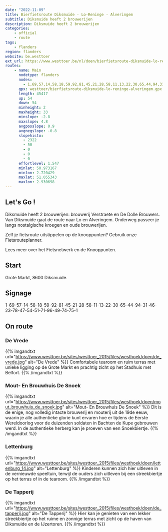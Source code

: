 ```yaml
---
date: "2022-11-09"
title: Bierfietsroute Diksmuide - Lo-Reninge - Alveringem
subtitle: Diksmuide heeft 2 brouwerijen
description: Diksmuide heeft 2 brouwerijen
categories:
    - official
    - route
tags:
    - flanders
region: flanders
website: be.westtoer
ext_url: https://www.westtoer.be/nl/doen/bierfietsroute-diksmuide-lo-reninge-alveringem
routes:
    - name: Main
      nodetype: flanders
      nodes:
        - 1,69,57,14,58,18,59,92,81,45,21,28,58,11,13,22,30,65,44,94,31,46,23,78,47,54,51,71,96,49,74,75,1
      gpx: westtoer/bierfietsroute-diksmuide-lo-reninge-alveringem.gpx
      length: 45417
      up: 54
      down: 54
      minheight: 2
      maxheight: 33
      minslope: -2.8
      maxslope: 4.8
      avgposslope: 0.9
      avgnegslope: -0.8
      slopehisto:
        - 2322
        - 50
        - 0
        - 0
        - 0
      effortlevel: 1.547
      minlat: 50.973167
      minlon: 2.720429
      maxlat: 51.055343
      maxlon: 2.930698
---
```


## Let's Go ! 

Diksmuide heeft 2 brouwerijen: brouwerij Verstraete en De Dolle Brouwers. Van Diksmuide gaat de route naar Lo en Alveringem. Onderweg passeer je langs nostalgische kroegen en oude brouwerijen. 

Zelf je fietsroute uitstippelen op de knooppunten? Gebruik onze Fietsrouteplanner.

Lees meer over het Fietsnetwerk en de Knooppunten.

## Start

Grote Markt, 8600 Diksmuide.

## Signage

1-69-57-14-58-18-59-92-81-45-21-28-58-11-13-22-30-65-44-94-31-46-23-78-47-54-51-71-96-49-74-75-1

## On route

### De Vrede

{{% imgandtxt url="https://www.westtoer.be/sites/westtoer_2015/files/westhoek/doen/de_vrede.jpg" alt="De Vrede" %}}
Comfortabele tearoom en ruim terras met unieke ligging op de Grote Markt en prachtig zicht op het Stadhuis met Belfort.
{{% /imgandtxt %}}

### Mout- En Brouwhuis De Snoek

{{% imgandtxt url="https://www.westtoer.be/sites/westtoer_2015/files/westhoek/doen/mout_brouwhuis_de_snoek.jpg" alt="Mout- En Brouwhuis De Snoek" %}}
Dit is de enige, nog volledig intacte brouwerij en mouterij uit de 19de eeuw, waarin je alle authentieke glorie kunt ervaren hoe er tijdens de Eerste Wereldoorlog voor de duizenden soldaten in Bachten de Kupe gebrouwen werd. In de authentieke herberg kan je proeven van een Snoekbiertje.
{{% /imgandtxt %}}

### Lettenburg

{{% imgandtxt url="https://www.westtoer.be/sites/westtoer_2015/files/westhoek/doen/lettenburg_14.jpg" alt="Lettenburg" %}}
Kinderen kunnen zich hier uitleven in de vernieuwde speeltuin, terwijl de ouders zich uitleven bij een streekbiertje op het terras of in de tearoom.
{{% /imgandtxt %}}

### De Tapperij

{{% imgandtxt url="https://www.westtoer.be/sites/westtoer_2015/files/westhoek/doen/de_tapperij.jpg" alt="De Tapperij" %}}
Hier kan je genieten van een lekker streekbiertje op het ruime en zonnige terras met zicht op de haven van Diksmuide en de IJzertoren.
{{% /imgandtxt %}}


